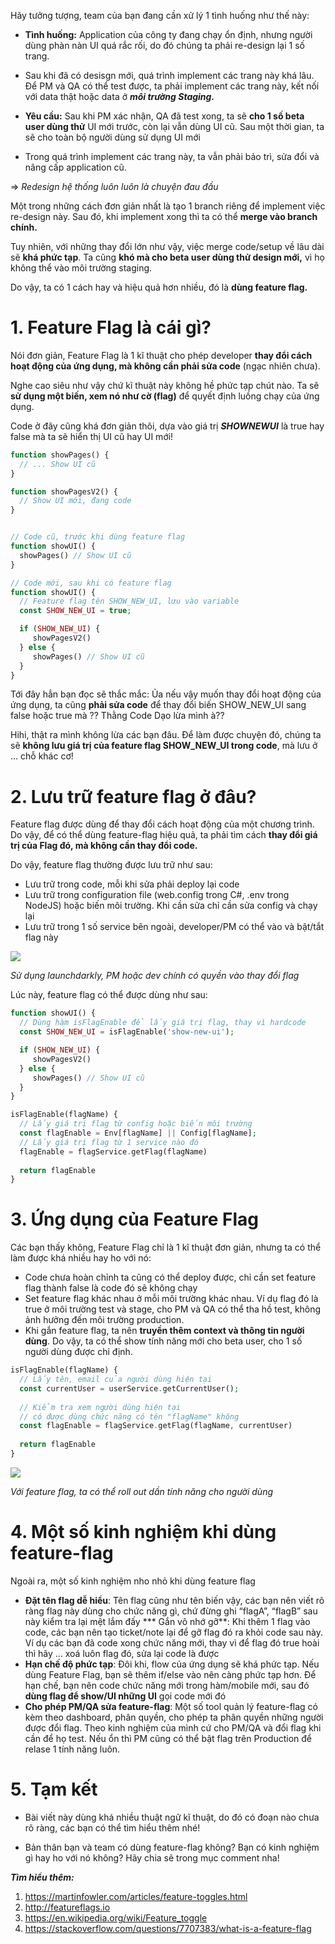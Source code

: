 Hãy tưởng tượng, team của bạn đang cần xử lý 1 tình huống như thế này:

* **Tình huống:** Application của công ty đang chạy ổn định, nhưng người dùng phàn nàn UI quá rắc rối, do đó chúng ta phải re-design lại 1 số trang.
* Sau khi đã có desisgn mới, quá trình implement các trang này khá lâu. Để PM và QA có thể test được, ta phải implement các trang này, kết nối với data thật hoặc data ở ***môi trường Staging.***
 
* **Yêu cầu:** Sau khi PM xác nhận, QA đã test xong, ta sẽ **cho 1 số beta user dùng thử** UI mới trước, còn lại vẫn dùng UI cũ. Sau một thời gian, ta sẽ cho toàn bộ người dùng sử dụng UI mới
* Trong quá trình implement các trang này, ta vẫn phải bảo trì, sửa đổi và nâng cấp application cũ.

=> *Redesign hệ thống luôn luôn là chuyện đau đầu*

Một trong những cách đơn giản nhất là tạo 1 branch riêng để implement việc re-design này. Sau đó, khi implement xong thì ta có thể **merge vào branch chính.**

Tuy nhiên, với những thay đổi lớn như vậy, việc merge code/setup về lâu dài sẽ **khá phức tạp**. Ta cũng **khó mà cho beta user dùng thử design mới,** vì họ không thể vào môi trường staging.

Do vậy, ta có 1 cách hay và hiệu quả hơn nhiều, đó là **dùng feature flag.**

# 1. Feature Flag là cái gì?
Nói đơn giản, Feature Flag là 1 kĩ thuật cho phép developer **thay đổi cách hoạt động của ứng dụng, mà không cần phải sửa code** (ngạc nhiên chưa).

Nghe cao siêu như vậy chứ kĩ thuật này không hề phức tạp chút nào. Ta sẽ **sử dụng một biến, xem nó như cờ (flag)** để quyết định luồng chạy của ứng dụng.

Code ở đây cũng khá đơn giản thôi, dựa vào giá trị ***SHOWNEWUI*** là true hay false mà ta sẽ hiển thị UI cũ hay UI mới!

```php
function showPages() {
  // ... Show UI cũ
}

function showPagesV2() {
  // Show UI mới, đang code
}


// Code cũ, trước khi dùng feature flag
function showUI() {
  showPages() // Show UI cũ
}

// Code mới, sau khi có feature flag
function showUI() {
  // Feature flag tên SHOW_NEW_UI, lưu vào variable
  const SHOW_NEW_UI = true;

  if (SHOW_NEW_UI) {
     showPagesV2()
  } else {
     showPages() // Show UI cũ
  }
}
```


Tới đây hẳn bạn đọc sẽ thắc mắc: Ủa nếu vậy muốn thay đổi hoạt động của ứng dụng, ta cũng **phải sửa code** để thay đổi biến SHOW_NEW_UI sang false hoặc true mà ?? Thằng Code Dạo lừa mình à??

Hihi, thật ra mình không lừa các bạn đâu. Để làm được chuyện đó, chúng ta sẽ **không lưu giá trị của feature flag SHOW_NEW_UI trong code**, mà lưu ở … chỗ khác cơ!

# 2. Lưu trữ feature flag ở đâu?
Feature flag được dùng để thay đổi cách hoạt động của một chương trình. Do vậy, để có thể dùng feature-flag hiệu quả, ta phải tìm cách **thay đổi giá trị của Flag đó, mà không cần thay đổi code.**

Do vậy, feature flag thường được lưu trữ như sau:

* Lưu trữ trong code, mỗi khi sửa phải deploy lại code
* Lưu trữ trong configuration file (web.config trong C#, .env trong NodeJS) hoặc biến môi trường. Khi cần sửa chỉ cần sửa config và chạy lại
* Lưu trữ trong 1 số service bên ngoài, developer/PM có thể vào và bật/tắt flag này


![](https://images.viblo.asia/8a6d2f3c-52e9-4bad-a4b4-9ddf5ff965ae.png)

*Sử dụng launchdarkly, PM hoặc dev chính có quyền vào thay đổi flag*
 

Lúc này, feature flag có thể được dùng như sau:

```php
function showUI() {
  // Dùng hàm isFlagEnable để lấy giá trị flag, thay vì hardcode
  const SHOW_NEW_UI = isFlagEnable('show-new-ui');

  if (SHOW_NEW_UI) {
     showPagesV2()
  } else {
     showPages() // Show UI cũ
  }
}

isFlagEnable(flagName) {
  // Lấy giá trị flag từ config hoặc biến môi trường
  const flagEnable = Env[flagName] || Config[flagName]; 
  // Lấy giá trị flag từ 1 service nào đó
  flagEnable = flagService.getFlag(flagName) 
  
  return flagEnable
}
```


# 3. Ứng dụng của Feature Flag
Các bạn thấy không, Feature Flag chỉ là 1 kĩ thuật đơn giản, nhưng ta có thể làm được khá nhiều hay ho với nó:

* Code chưa hoàn chỉnh ta cũng có thể deploy được, chỉ cần set feature flag thành false là code đó sẽ không chạy
* Set feature flag khác nhau ở mỗi môi trường khác nhau. Ví dụ flag đó là true ở môi trường test và stage,  cho PM và QA có thể tha hồ test, không ảnh hưởng đến môi trường production.
* Khi gắn feature flag, ta nên **truyền thêm context và thông tin người dùng**. Do vậy, ta có thể show tính năng mới cho beta user, cho 1 số người dùng được chỉ định.

```php
isFlagEnable(flagName) {
  // Lấy tên, email của người dùng hiện tại
  const currentUser = userService.getCurrentUser(); 
  
  // Kiểm tra xem người dùng hiện tại
  // có được dùng chức năng có tên "flagName" không
  const flagEnable = flagService.getFlag(flagName, currentUser) 
  
  return flagEnable
}
```

![](https://images.viblo.asia/94b96bbf-bfdf-46a3-9890-93311746cca0.png)

*Với feature flag, ta có thể roll out dần tính năng cho người dùng*

# 4. Một số kinh nghiệm khi dùng feature-flag
Ngoài ra, một số kinh nghiệm nho nhỏ khi dùng feature flag

* **Đặt tên flag dễ hiểu**: Tên flag cũng như tên biến vậy, các bạn nên viết rõ ràng flag này dùng cho chức năng gì, chứ đừng ghi “flagA”, “flagB” sau này kiểm tra lại mệt lắm đấy
*** Gắn vô nhớ gỡ**: Khi thêm 1 flag vào code, các bạn nên tạo ticket/note lại để gỡ flag đó ra khỏi code sau này. Ví dụ các bạn đã code xong chức năng mới, thay vì để flag đó true hoài thì hãy … xoá luôn flag đó, sửa lại code là được
* **Hạn chế độ phức tạp**: Đôi khi, flow của ứng dụng sẽ khá phức tạp. Nếu dùng Feature Flag, bạn sẽ thêm if/else vào nên càng phức tạp hơn. Để hạn chế, bạn nên code chức năng mới trong hàm/mobile mới, sau đó **dùng flag để show/UI những UI** gọi code mới đó
* **Cho phép PM/QA sửa feature-flag**: Một số tool quản lý feature-flag có kèm theo dashboard, phân quyền, cho phép ta phân quyền những người được đổi flag. Theo kinh nghiệm của mình cứ cho PM/QA và đổi flag khi cần để họ test. Nếu ổn thì PM cũng có thể bật flag trên Production để relase 1 tính năng luôn.
# 5. Tạm kết
- Bài viết này dùng khá nhiều thuật ngữ kĩ thuật, do đó có đoạn nào chưa rõ ràng, các bạn có thể tìm hiểu thêm nhé!

- Bản thân bạn và team có dùng feature-flag không? Bạn có kinh nghiệm gì hay ho với nó không? Hãy chia sẽ trong mục comment nha!

 

***Tìm hiểu thêm:***

1. https://martinfowler.com/articles/feature-toggles.html
1. http://featureflags.io
1. https://en.wikipedia.org/wiki/Feature_toggle
1. https://stackoverflow.com/questions/7707383/what-is-a-feature-flag
